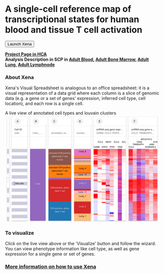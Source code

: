 # A single-cell reference map of transcriptional states for human blood and tissue T cell activation

<button class="cohortButton">Launch Xena</button>

**[Project Page in HCA](https://data.humancellatlas.org/explore/projects/4a95101c-9ffc-4f30-a809-f04518a23803)**
<br>
**Analysis Description in SCP in 
[Adult Blood](https://singlecell.broadinstitute.org/single_cell/study/SCP793/2020-mar-tcell-adult-blood-10x),
[Adult Bone Marrow](https://singlecell.broadinstitute.org/single_cell/study/SCP793/2020-mar-tcell-adult-bonemarrow-10x),
[Adult Lung](https://singlecell.broadinstitute.org/single_cell/study/SCP793/2020-mar-tcell-adult-lung-10x),
[Adult Lymphnode](https://singlecell.broadinstitute.org/single_cell/study/SCP793/2020-mar-tcell-adult-lymphnode-10x)**

### About Xena
Xena's Visual Spreadsheet is analogous to an office spreadsheet: it is a visual representation of a data grid where each column is a slice of genomic data (e.g. a gene or a set of genes' expression, inferred cell type, cell location), and each row is a single cell.

A live view of annotated cell types and louvain clusters<br>
<a href='/?columns=%5B%7B%22width%22%3A90%2C%22columnLabel%22%3A%22%22%2C%22fieldLabel%22%3A%22main_category%22%2C%22host%22%3A%22https%3A%2F%2Fsinglecellnew.xenahubs.net%22%2C%22name%22%3A%22HCA%2FHumanTissueTcellActivation%2F10x%2Fcategory.tsv%22%2C%22fields%22%3A%22main_category%22%7D%2C%7B%22width%22%3A132%2C%22columnLabel%22%3A%22%22%2C%22fieldLabel%22%3A%22annotated_cell_identity.ontology_label%22%2C%22host%22%3A%22https%3A%2F%2Fsinglecellnew.xenahubs.net%22%2C%22name%22%3A%22HCA%2FHumanTissueTcellActivation%2F10x%2Fmeta.tsv%22%2C%22fields%22%3A%22annotated_cell_identity.ontology_label%22%7D%2C%7B%22width%22%3A97%2C%22columnLabel%22%3A%22%22%2C%22fieldLabel%22%3A%22louvain_labels%22%2C%22host%22%3A%22https%3A%2F%2Fsinglecellnew.xenahubs.net%22%2C%22name%22%3A%22HCA%2FHumanTissueTcellActivation%2F10x%2Fmeta.tsv%22%2C%22fields%22%3A%22louvain_labels%22%7D%2C%7B%22width%22%3A186%2C%22columnLabel%22%3A%22scRNA-seq%20gene%20expression%20-%2010x%22%2C%22fieldLabel%22%3A%22GZMB%2C%20CCL4%2C%20HOPX%2C%20NKG7%2C%20PFN1%2C%20CCL3%2C%20PKM%2C%20XCL1%22%2C%22host%22%3A%22https%3A%2F%2Fsinglecellnew.xenahubs.net%22%2C%22name%22%3A%22HCA%2FHumanTissueTcellActivation%2F10x%2FexprMatrix.tsv%22%2C%22fields%22%3A%22GZMB%20CCL4%20HOPX%20NKG7%20PFN1%20CCL3%20PKM%20XCL1%22%7D%2C%7B%22width%22%3A166%2C%22columnLabel%22%3A%22scRNA-seq%20gene%20expression%20-%2010x%22%2C%22fieldLabel%22%3A%22CCL5%2C%20TMSB4XP4%2C%20CD52%2C%20MTCO1P12%2C%20SH3BGRL3%2C%20JAML%2C%20S100A6%22%2C%22host%22%3A%22https%3A%2F%2Fsinglecellnew.xenahubs.net%22%2C%22name%22%3A%22HCA%2FHumanTissueTcellActivation%2F10x%2FexprMatrix.tsv%22%2C%22fields%22%3A%22CCL5%20TMSB4XP4%20CD52%20MTCO1P12%20SH3BGRL3%20JAML%20S100A6%22%7D%5D&heatmap=%7B%22showWelcome%22%3Afalse%2C%22mode%22%3A%22heatmap%22%7D'><img src="https://github.com/ucscXena/cohortMetaData/raw/master/cohort_HCA%20Human%20Tissue%20T%20cell%20Activation/HCA%20Human%20Tissue%20T%20cell%20Activation.png" width="800px"></a>

### To visualize
Click on the live view above or the 'Visualize' button and follow the wizard. You can view phenotype information like cell type, as well as gene expression for a single gene or set of genes.

### [More information on how to use Xena](https://ucsc-xena.gitbook.io/project/tutorials/hca-tutorial)

<br>
